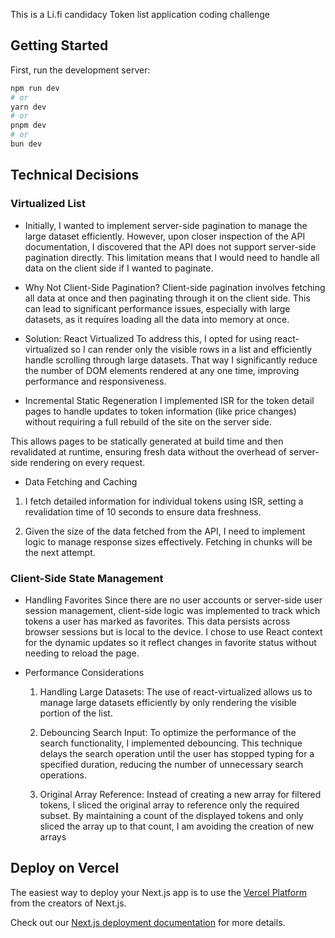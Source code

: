 This is a Li.fi candidacy Token list application coding challenge

## Getting Started

First, run the development server:

```bash
npm run dev
# or
yarn dev
# or
pnpm dev
# or
bun dev
```

## Technical Decisions

### Virtualized List

-   Initially, I wanted to implement server-side pagination to manage the large dataset efficiently. However, upon closer inspection of the API documentation, I discovered that the API does not support server-side pagination directly. This limitation means that I would need to handle all data on the client side if I wanted to paginate.

-   Why Not Client-Side Pagination?
    Client-side pagination involves fetching all data at once and then paginating through it on the client side. This can lead to significant performance issues, especially with large datasets, as it requires loading all the data into memory at once.

-   Solution: React Virtualized
    To address this, I opted for using react-virtualized so I can render only the visible rows in a list and efficiently handle scrolling through large datasets. That way I significantly reduce the number of DOM elements rendered at any one time, improving performance and responsiveness.

-   Incremental Static Regeneration
    I implemented ISR for the token detail pages to handle updates to token information (like price changes) without requiring a full rebuild of the site on the server side.

This allows pages to be statically generated at build time and then revalidated at runtime, ensuring fresh data without the overhead of server-side rendering on every request.

-   Data Fetching and Caching

1. I fetch detailed information for individual tokens using ISR, setting a revalidation time of 10 seconds to ensure data freshness.

2. Given the size of the data fetched from the API, I need to implement logic to manage response sizes effectively. Fetching in chunks will be the next attempt.

### Client-Side State Management

-   Handling Favorites
    Since there are no user accounts or server-side user session management, client-side logic was implemented to track which tokens a user has marked as favorites. This data persists across browser sessions but is local to the device. I chose to use React context for the dynamic updates so it reflect changes in favorite status without needing to reload the page.

-   Performance Considerations

    1. Handling Large Datasets:
       The use of react-virtualized allows us to manage large datasets efficiently by only rendering the visible portion of the list.

    2. Debouncing Search Input:
       To optimize the performance of the search functionality, I implemented debouncing. This technique delays the search operation until the user has stopped typing for a specified duration, reducing the number of unnecessary search operations.

    3. Original Array Reference: Instead of creating a new array for filtered tokens, I sliced the original array to reference only the required subset. By maintaining a count of the displayed tokens and only sliced the array up to that count, I am avoiding the creation of new arrays

## Deploy on Vercel

The easiest way to deploy your Next.js app is to use the [Vercel Platform](https://vercel.com/new?utm_medium=default-template&filter=next.js&utm_source=create-next-app&utm_campaign=create-next-app-readme) from the creators of Next.js.

Check out our [Next.js deployment documentation](https://nextjs.org/docs/deployment) for more details.

